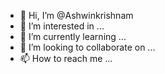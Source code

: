 - 👋 Hi, I’m @Ashwinkrishnam
- 👀 I’m interested in ...
- 🌱 I’m currently learning ...
- 💞️ I’m looking to collaborate on ...
- 📫 How to reach me ...

<!---
Ashwinkrishnam/Ashwinkrishnam is a ✨ special ✨ repository because its `README.md` (this file) appears on your GitHub profile.
You can click the Preview link to take a look at your changes.
--->
